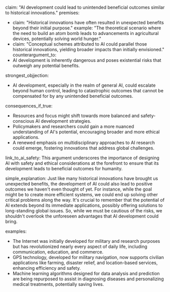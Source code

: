 claim: "AI development could lead to unintended beneficial outcomes similar to historical innovations."
premises:
  - claim: "Historical innovations have often resulted in unexpected benefits beyond their initial purpose."
    example: "The theoretical scenario where the need to build an atom bomb leads to advancements in agricultural devices, potentially solving world hunger."
  - claim: "Conceptual schemes attributed to AI could parallel those historical innovations, yielding broader impacts than initially envisioned."
counterargument_to:
  - AI development is inherently dangerous and poses existential risks that outweigh any potential benefits.

strongest_objjection:
  - AI development, especially in the realm of general AI, could escalate beyond human control, leading to catastrophic outcomes that cannot be compensated for by any unintended beneficial outcomes.

consequences_if_true:
  - Resources and focus might shift towards more balanced and safety-conscious AI development strategies.
  - Policymakers and researchers could gain a more nuanced understanding of AI's potential, encouraging broader and more ethical applications.
  - A renewed emphasis on multidisciplinary approaches to AI research could emerge, fostering innovations that address global challenges.

link_to_ai_safety: This argument underscores the importance of designing AI with safety and ethical considerations at the forefront to ensure that its development leads to beneficial outcomes for humanity.

simple_explanation: Just like many historical innovations have brought us unexpected benefits, the development of AI could also lead to positive outcomes we haven't even thought of yet. For instance, while the goal might be to create more efficient systems, we could end up solving other critical problems along the way. It's crucial to remember that the potential of AI extends beyond its immediate applications, possibly offering solutions to long-standing global issues. So, while we must be cautious of the risks, we shouldn't overlook the unforeseen advantages that AI development could bring.

examples:
  - The Internet was initially developed for military and research purposes but has revolutionized nearly every aspect of daily life, including communication, education, and commerce.
  - GPS technology, developed for military navigation, now supports civilian applications like farming, disaster relief, and location-based services, enhancing efficiency and safety.
  - Machine learning algorithms designed for data analysis and prediction are being repurposed to assist in diagnosing diseases and personalizing medical treatments, potentially saving lives.